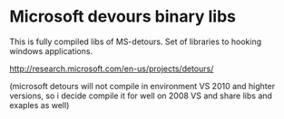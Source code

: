 # Microsoft devours binary libs

This is fully compiled libs of MS-detours. Set of libraries to hooking windows applications.

http://research.microsoft.com/en-us/projects/detours/

(microsoft detours will not compile in environment VS 2010  and highter versions, so i decide compile it for well on 2008 VS and share libs and exaples as well)
